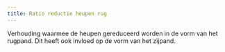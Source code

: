 ```yaml
---
title: Ratio reductie heupen rug
---
```


Verhouding waarmee de heupen gereduceerd worden in de vorm van het rugpand. Dit heeft ook invloed op de vorm van het zijpand.